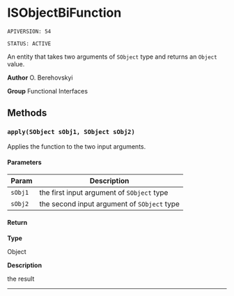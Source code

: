 # ISObjectBiFunction

`APIVERSION: 54`

`STATUS: ACTIVE`

An entity that takes two arguments of `SObject` type and returns an `Object` value.


**Author** O. Berehovskyi


**Group** Functional Interfaces

## Methods
### `apply(SObject sObj1, SObject sObj2)`

Applies the function to the two input arguments.

#### Parameters
|Param|Description|
|---|---|
|`sObj1`|the first input argument of `SObject` type|
|`sObj2`|the second input argument of `SObject` type|

#### Return

**Type**

Object

**Description**

the result

---
